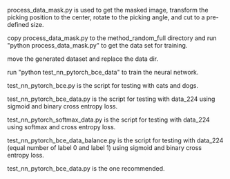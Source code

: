 process_data_mask.py is used to get the masked image, transform the picking position to the center, rotate to the picking angle, and cut to a pre-defined size.

copy process_data_mask.py to the method_random_full directory and run "python process_data_mask.py" to get the data set for training.

move the generated dataset and replace the data dir.

run "python test_nn_pytorch_bce_data" to train the neural network. 

test_nn_pytorch_bce.py is the script for testing with cats and dogs.

test_nn_pytorch_bce_data.py is the script for testing with data_224 using sigmoid and binary cross entropy loss. 

test_nn_pytorch_softmax_data.py is the script for testing with data_224 using softmax and cross entropy loss.

test_nn_pytorch_bce_data_balance.py is the script for testing with data_224 (equal number of label 0 and label 1) using sigmoid and binary cross entropy loss. 

test_nn_pytorch_bce_data.py is the one recommended.


